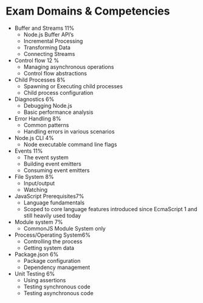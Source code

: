 # Exam Domains & Competencies

- Buffer and Streams 11%
  - Node.js Buffer API’s
  - Incremental Processing
  - Transforming Data
  - Connecting Streams
- Control flow 12 %
  - Managing asynchronous operations
  - Control flow abstractions
- Child Processes 8%
  - Spawning or Executing child processes
  - Child process configuration
- Diagnostics 6%
  - Debugging Node.js
  - Basic performance analysis
- Error Handling 8%
  - Common patterns
  - Handling errors in various scenarios
- Node.js CLI 4%
  - Node executable command line flags
- Events 11%
  - The event system
  - Building event emitters
  - Consuming event emitters
- File System 8%
  - Input/output
  - Watching
- JavaScript Prerequisites7%
  - Language fundamentals
  - Scoped to core language features introduced since EcmaScript 1 and still heavily used today
- Module system 7%
  - CommonJS Module System only
- Process/Operating System6%
  - Controlling the process
  - Getting system data
- Package.json 6%
  - Package configuration
  - Dependency management
- Unit Testing 6%
  - Using assertions
  - Testing synchronous code
  - Testing asynchronous code

